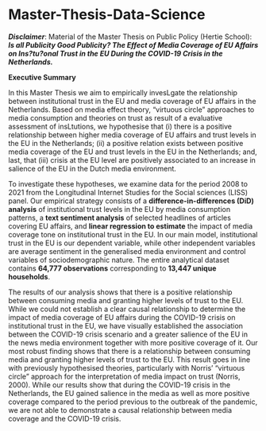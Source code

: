 # Master-Thesis-Data-Science 

_**Disclaimer**_: Material of the Master Thesis on Public Policy (Hertie School): _**Is all Publicity Good Publicity? The Effect of Media Coverage of EU Affairs on Ins?tu?onal Trust in the EU During the COVID-19 Crisis in the Netherlands.**_

**Executive Summary**

In this Master Thesis we aim to empirically invesLgate the relationship between institutional trust in the EU and media coverage of EU affairs in the Netherlands. Based on media effect theory, “virtuous circle” approaches to media consumption and theories on trust as result of a evaluative assessment of insLtutions, we hypothesise that (i) there is a positive relationship between higher media coverage of EU affairs and trust levels in the EU in the Netherlands; (ii) a positive relation exists between positive media coverage of the EU and trust levels in the EU in the Netherlands; and, last, that (iii) crisis at the EU level are positively associated to an increase in salience of the EU in the Dutch media environment.

To investigate these hypotheses, we examine data for the period 2008 to 2021 from the Longitudinal Internet Studies for the Social sciences (LISS) panel. Our empirical strategy consists of a **difference-in-differences (DiD) analysis** of institutional trust levels in the EU by media consumption patterns, a **text sentiment analysis** of selected headlines of articles covering EU affairs, and **linear regression to estimate** the impact of media coverage tone on institutional trust in the EU. In our main model, institutional trust in the EU is our dependent variable, while other independent variables are average sentiment in the generalised media environment and control variables of sociodemographic nature. The entire analytical dataset contains **64,777 observations** corresponding to **13,447 unique households**.

The results of our analysis shows that there is a positive relationship between consuming media and granting higher levels of trust to the EU. While we could not establish a clear causal relationship to determine the impact of media coverage of EU affairs during the COVID-19 crisis on institutional trust in the EU, we have visually established the association between the COVID-19 crisis scenario and a greater salience of the EU in the news media environment together with more positive coverage of it. Our most robust finding shows that there is a relationship between consuming media and granting higher levels of trust to the EU. This result goes in line with previously hypothesised theories, particularly with Norris’ “virtuous circle” approach for the interpretation of media impact on trust (Norris, 2000). While our results show that during the COVID-19 crisis in the Netherlands, the EU gained salience in the media as well as more positive coverage compared to the period previous to the outbreak of the pandemic, we are not able to demonstrate a causal relationship between media coverage and the COVID-19 crisis.
